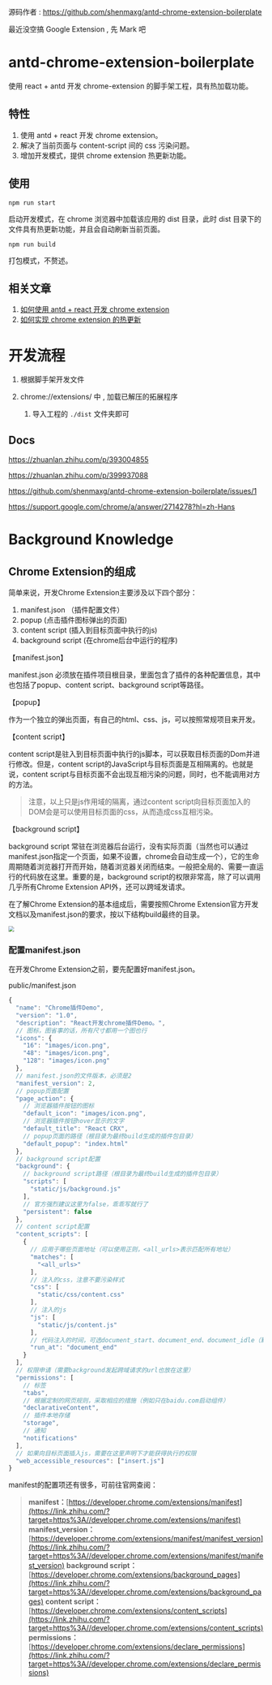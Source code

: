源码作者 : https://github.com/shenmaxg/antd-chrome-extension-boilerplate

最近没空搞 Google Extension , 先 Mark 吧



# antd-chrome-extension-boilerplate

使用 react + antd 开发 chrome-extension 的脚手架工程，具有热加载功能。

## 特性

1. 使用 antd + react 开发 chrome extension。
2. 解决了当前页面与 content-script 间的 css 污染问题。
3. 增加开发模式，提供 chrome extension 热更新功能。

## 使用

```
npm run start
```

启动开发模式，在 chrome 浏览器中加载该应用的 dist 目录，此时 dist 目录下的文件具有热更新功能，并且会自动刷新当前页面。

```
npm run build
```

打包模式，不赘述。

## 相关文章

1. [如何使用 antd + react 开发 chrome extension](https://zhuanlan.zhihu.com/p/393004855)
2. [如何实现 chrome extension 的热更新](https://zhuanlan.zhihu.com/p/399937088)





#  开发流程

1. 根据脚手架开发文件

2. chrome://extensions/  中 , 加载已解压的拓展程序
   1. 导入工程的 `./dist`  文件夹即可



## Docs

https://zhuanlan.zhihu.com/p/393004855

https://zhuanlan.zhihu.com/p/399937088

https://github.com/shenmaxg/antd-chrome-extension-boilerplate/issues/1

https://support.google.com/chrome/a/answer/2714278?hl=zh-Hans





# Background Knowledge

## Chrome Extension的组成

简单来说，开发Chrome Extension主要涉及以下四个部分：

1. manifest.json （插件配置文件）
2. popup (点击插件图标弹出的页面)
3. content script (插入到目标页面中执行的js)
4. background script (在chrome后台中运行的程序)



【manifest.json】

manifest.json 必须放在插件项目根目录，里面包含了插件的各种配置信息，其中也包括了popup、content script、background script等路径。



【popup】

作为一个独立的弹出页面，有自己的html、css、js，可以按照常规项目来开发。



【content script】

content script是驻入到目标页面中执行的js脚本，可以获取目标页面的Dom并进行修改。但是，content script的JavaScript与目标页面是互相隔离的。也就是说，content script与目标页面不会出现互相污染的问题，同时，也不能调用对方的方法。

> 注意，以上只是js作用域的隔离，通过content script向目标页面加入的DOM会是可以使用目标页面的css，从而造成css互相污染。



【background script】

background script 常驻在浏览器后台运行，没有实际页面（当然也可以通过manifest.json指定一个页面，如果不设置，chrome会自动生成一个），它的生命周期随着浏览器打开而开始，随着浏览器关闭而结束。一般把全局的、需要一直运行的代码放在这里。重要的是，background script的权限非常高，除了可以调用几乎所有Chrome Extension API外，还可以跨域发请求。



在了解Chrome Extension的基本组成后，需要按照Chrome Extension官方开发文档以及manifest.json的要求，按以下结构build最终的目录。

<img src="http://imagesoda.oss-cn-beijing.aliyuncs.com/Sodaoo/2022-06-28-070923.png" style="zoom:67%;" />



### 配置manifest.json

在开发Chrome Extension之前，要先配置好manifest.json。

public/manifest.json

```js
{
  "name": "Chrome插件Demo",
  "version": "1.0",
  "description": "React开发chrome插件Demo。",
  // 图标，图省事的话，所有尺寸都用一个图也行
  "icons": {
    "16": "images/icon.png",
    "48": "images/icon.png",
    "128": "images/icon.png"
  },
  // manifest.json的文件版本，必须是2
  "manifest_version": 2,
  // popup页面配置
  "page_action": {
    // 浏览器插件按钮的图标
    "default_icon": "images/icon.png",
    // 浏览器插件按钮hover显示的文字
    "default_title": "React CRX",
    // popup页面的路径（根目录为最终build生成的插件包目录）
    "default_popup": "index.html"
  },
  // background script配置
  "background": {
    // background script路径（根目录为最终build生成的插件包目录）
    "scripts": [
      "static/js/background.js"
    ],
    // 官方强烈建议这里为false，乖乖写就行了
    "persistent": false
  },
  // content script配置
  "content_scripts": [
    {
      // 应用于哪些页面地址（可以使用正则，<all_urls>表示匹配所有地址）
      "matches": [
        "<all_urls>"
      ],
      // 注入的css，注意不要污染样式
      "css": [
        "static/css/content.css"
      ],
      // 注入的js
      "js": [
        "static/js/content.js"
      ],
      // 代码注入的时间，可选document_start、document_end、document_idle（默认）
      "run_at": "document_end"
    }
  ],
  // 权限申请（需要background发起跨域请求的url也放在这里）
  "permissions": [
    // 标签
    "tabs",
    // 根据定制的网页规则，采取相应的措施（例如只在baidu.com启动组件）
    "declarativeContent",
    // 插件本地存储
    "storage",
    // 通知
    "notifications"
  ],
  // 如果向目标页面插入js，需要在这里声明下才能获得执行的权限
  "web_accessible_resources": ["insert.js"]
}
```

manifest的配置项还有很多，可前往官网查阅：

> **manifest：**[https://developer.chrome.com/extensions/manifest](https://link.zhihu.com/?target=https%3A//developer.chrome.com/extensions/manifest)
> **manifest_version：**[https://developer.chrome.com/extensions/manifest/manifest_version](https://link.zhihu.com/?target=https%3A//developer.chrome.com/extensions/manifest/manifest_version)
> **background script：**[https://developer.chrome.com/extensions/background_pages](https://link.zhihu.com/?target=https%3A//developer.chrome.com/extensions/background_pages)
> **content script：**[https://developer.chrome.com/extensions/content_scripts](https://link.zhihu.com/?target=https%3A//developer.chrome.com/extensions/content_scripts)
> **permissions：**[https://developer.chrome.com/extensions/declare_permissions](https://link.zhihu.com/?target=https%3A//developer.chrome.com/extensions/declare_permissions)